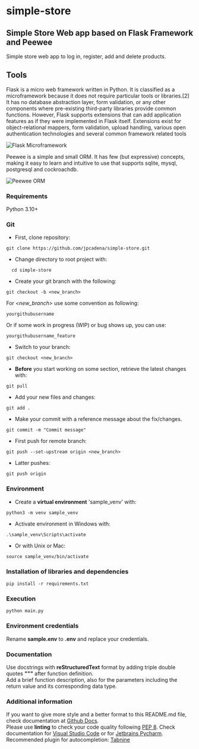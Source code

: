 # simple-store

## Simple Store Web app based on Flask Framework and Peewee
Simple store web app to log in, register, add and delete products.

## Tools
Flask is a micro web framework written in Python. It is classified as a
microframework because it does not require particular tools or libraries.[2] It
has no database abstraction layer, form validation, or any other components
where pre-existing third-party libraries provide common functions. However,
Flask supports extensions that can add application features as if they were
implemented in Flask itself. Extensions exist for object-relational mappers,
form validation, upload handling, various open authentication technologies and
several common framework related tools

![Flask Microframework](https://upload.wikimedia.org/wikipedia/commons/thumb/3/3c/Flask_logo.svg/1280px-Flask_logo.svg.png)

Peewee is a simple and small ORM. It has few (but expressive) concepts, making
it easy to learn and intuitive to use that supports sqlite, mysql, postgresql
and cockroachdb.

![Peewee ORM](http://docs.peewee-orm.com/en/latest/_images/peewee3-logo.png)

### Requirements

Python 3.10+

### Git

+ First, clone repository:

```
git clone https://github.com/jpcadena/simple-store.git
```

+ Change directory to root project with:

```
  cd simple-store
```

+ Create your git branch with the following:

```
git checkout -b <new_branch>
```

For *<new_branch>* use some convention as following:

```
yourgithubusername
```

Or if some work in progress (WIP) or bug shows up, you can use:

```
yourgithubusername_feature
```

+ Switch to your branch:

```
git checkout <new_branch>
```

+ **Before** you start working on some section, retrieve the latest changes
  with:

```
git pull
```

+ Add your new files and changes:

```
git add .
```

+ Make your commit with a reference message about the fix/changes.

```
git commit -m "Commit message"
```

+ First push for remote branch:

```
git push --set-upstream origin <new_branch>
```

+ Latter pushes:

```
git push origin
```

### Environment

+ Create a **virtual environment** 'sample_venv' with:

```
python3 -m venv sample_venv
```

+ Activate environment in Windows with:

```
.\sample_venv\Scripts\activate
```

+ Or with Unix or Mac:

```
source sample_venv/bin/activate
```

### Installation of libraries and dependencies

```
pip install -r requirements.txt
```

### Execution

```
python main.py
```

### Environment credentials

Rename **sample.env** to **.env** and replace your credentials.

### Documentation

Use docstrings with **reStructuredText** format by adding triple double quotes
**"""** after function definition.\
Add a brief function description, also for the parameters including the return
value and its corresponding data type.

### Additional information

If you want to give more style and a better format to this README.md file,
check documentation
at [Github Docs](https://docs.github.com/en/get-started/writing-on-github/getting-started-with-writing-and-formatting-on-github/basic-writing-and-formatting-syntax).\
Please use **linting** to check your code quality
following [PEP 8](https://peps.python.org/pep-0008/). Check documentation
for [Visual Studio Code](https://code.visualstudio.com/docs/python/linting#_run-linting)
or
for [Jetbrains Pycharm](https://github.com/leinardi/pylint-pycharm/blob/master/README.md).\
Recommended plugin for
autocompletion: [Tabnine](https://www.tabnine.com/install)
